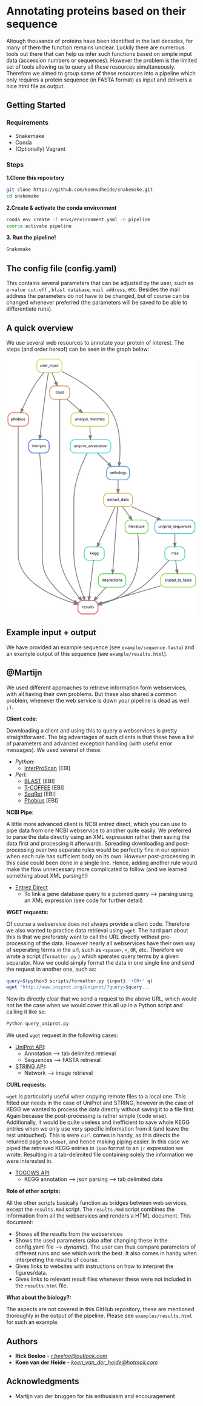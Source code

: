 # Annotating proteins based on their sequence

Altough thousands of proteins have been identified in the last decades, for many of them the function remains unclear. Luckily there are numerous tools out there that can help us infer such functions based on simple input data (accession numbers or sequences). However the problem is the limited set of tools allowing us to query all these resources simultaneously. Therefore we aimed to group some of these resources into a pipeline which only requires a protein sequence (in FASTA format) as input and delivers a nice html file as output.


## Getting Started
### Requirements
* Snakemake
* Conda
* (Optionally) Vagrant

### Steps
**1.Clone this repository**
 ```bash
git clone https://github.com/koenvdheide/snakemake.git 
cd snakemake
```
**2.Create & activate the conda environment**
 ```bash
conda env create -f envs/environment.yaml -n pipeline
source activate pipeline
```

**3. Run the pipeline!**
 ```bash
Snakemake
```
## The config file (config.yaml)
This contains several parameters that can be adjusted by the user, such as `e-value cut-off` , `blast database`, `mail address`, etc. Besides the mail address the parameters do not have to be changed, but of course can be changed whenever preferred (the parameters will be saved to be able to differentiate runs). 

## A quick overview
We use several web resources to annotate your protein of interest. The steps (and order hereof) can be seen in the graph below:

![](example/dag.svg)

## Example input +  output
We have provided an example sequence (see `example/sequence.fasta`) and an example output of this sequence (see `example/results.html`). 


## @Martijn
We used different approaches to retrieve information form webservices, with all having their own problems. But these also shared a common problem, whenever the web service is down your pipeline is dead as well `;)`. 

 **Client code**:
 
Downloading a client and using this to query a webservices is pretty straightforward.  The big advantages of such clients is that these have a list of parameters and advanced exception handling (with useful error messages).
We used several of these:
 * *Python*:
    * [InterProScan](https://www.ebi.ac.uk/seqdb/confluence/pages/viewpage.action?pageId=54652041) [EBI]
* *Perl*:
    * [BLAST](https://www.ebi.ac.uk/seqdb/confluence/pages/viewpage.action?pageId=54653532) [EBI]
    * [T-COFFEE](https://www.ebi.ac.uk/seqdb/confluence/pages/viewpage.action?pageId=54649835) [EBI]
    * [SeqRet](https://www.ebi.ac.uk/seqdb/confluence/pages/viewpage.action?pageId=57278711) [EBI]
    * [Phobius](https://www.ebi.ac.uk/seqdb/confluence/pages/viewpage.action?pageId=54652414) [EBI]

 **NCBI Pipe**:
 
 A little more advanced client is NCBI entrez direct, which you can use to pipe data from one NCBI webservice to another quite easily. We preferred to parse the data directly using an XML expression rather then saving the data first and processing it afterwards. Spreading downloading and post-processing over two separate rules would be perfectly fine in our opinion when each rule has sufficient body on its own. However post-processing in this case could been done in a single line. Hence, adding another rule would make the flow unnecessary more complicated to follow (and we learned something about XML parsing!!!)
 
* [Entrez Direct](https://www.ncbi.nlm.nih.gov/books/NBK179288/) 
    * To link a gene database query to a pubmed query  --> parsing using an XML expression (see code for further detail)

**WGET requests:**

Of course a webservice does not always provide a client code. Therefore we also wanted to practice data retrieval using `wget`. The hard part about this is that we preferably want to call the URL directly without pre-processing of the data. However nearly all webservices have their own way of seperating terms in the url, such as `<space>`, `+`, ` OR `, etc. Therefore we wrote a script (`formatter.py` ) which sperates query terms by a given separator. Now we could simply format the data in one single line and send the request in another one, such as:
```bash
query=$(python3 scripts/formatter.py {input} '+OR+' q)
wget "http://www.uniprot.org/uniprot/?query=$query...
```
Now its directly clear that we send a request to the above URL, which would not be the case when we would cover this all up in a Python script and calling it like so:
```bash
Python query_uniprot.py 
```
We used `wget` request in the following cases:
* [UniProt API](https://www.ebi.ac.uk/seqdb/confluence/pages/viewpage.action?pageId=54652414):
    * Annotation --> tab delimited retrieval
    * Sequences --> FASTA retrieval
* [STRING API](http://version10.string-db.org/help/api/):
    * Network --> image retrieval

**CURL requests:**

`wget` is particularly useful when copying remote files to a local one. This fitted our needs in the case of UniProt and STRING, however in the case of KEGG we wanted to process the data directly without saving it to a file first. Again because the post-processing is rather simple (code wise). Additionally, it would be quite useless and inefficient to save whole KEGG entries when we only use very specific information from it (and leave the rest untouched). This is were `curl` comes in handy, as this directs the returned page to `stdout`, and hence making piping easier. In this case we piped the retrieved KEGG entries in `json` format to an `jr` expression we wrote. Resulting in a tab-delimited file containing solely the information we were interested in. 

* [TOGOWS API](http://togows.org/):
    * KEGG annotation --> json parsing --> tab delimited data

**Role of other scripts:**

All the other scripts basically function as bridges between web services, except the `results.Rmd` script. The `results.Rmd` script combines the information from all the webservices and renders a HTML document. This document:
* Shows all the results from the webservices
* Shows the used parameters  (also after changing these in the config.yaml file --> *dynamic*). The user can thus compare parameters of different runs and see which work the best. It also comes in handy when interpreting the results of course. 
* Gives links to websites with instructions on how to interpret the figures/data.
* Gives links to relevant result files whenever these were not included in the `results.html` file.


**What about the biology?:**

The aspects are not covered in this GitHub repository, these are mentioned thoroughly in the output of the pipeline. Please see `examples/results.html` for such an example. 


## Authors

* **Rick Beeloo** - *r.beeloo@outlook.com*
* **Koen van der Heide** - *koen_van_der_heide@hotmail.com*

## Acknowledgments

* Martijn van der bruggen for his enthusiasm and encouragement
